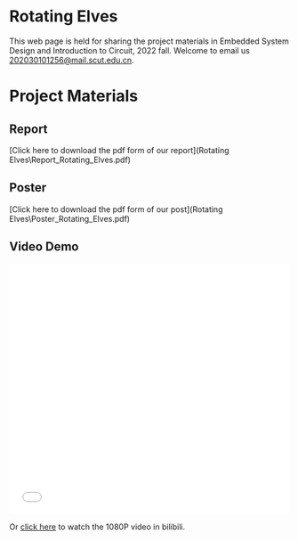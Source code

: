 # Rotating Elves
This web page is held for sharing the project materials in Embedded System Design and Introduction to Circuit, 2022 fall. Welcome to email us <202030101256@mail.scut.edu.cn>.

# Project Materials

## Report
[Click here to download the pdf form of our report](Rotating Elves\Report_Rotating_Elves.pdf)

## Poster
[Click here to download the pdf form of our post](Rotating Elves\Poster_Rotating_Elves.pdf)


## Video Demo
<iframe src="//player.bilibili.com/player.html?aid=568567706&bvid=BV1Uv4y177sV&cid=1055932123&page=1&high_quality=1&danmaku=0" allowfullscreen="allowfullscreen" width="100%" height="450" scrolling="no" frameborder="0" sandbox="allow-top-navigation allow-same-origin allow-forms allow-scripts"></iframe>

Or [click here](https://m.bilibili.com/video/BV1Uv4y177sV?spm_id_from=444.41.list.card_archive.click&vd_source=512a29abd51aa6480c37da093c986db1) to watch the 1080P video in bilibili.
